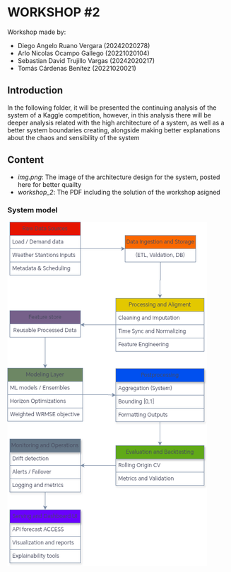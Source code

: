 # WORKSHOP #2

Workshop made by: 
- Diego Angelo Ruano Vergara (20242020278)
- Arlo Nicolas Ocampo Gallego (20221020104)
- Sebastian David Trujillo Vargas (20242020217)
- Tomás Cárdenas Benítez (20221020021)

## Introduction
In the following folder, it will be presented the continuing analysis of the system of a Kaggle competition, however, in this analysis there will be deeper analysis related with the high architecture of a system, as well as a better system boundaries creating, alongside making better explanations about the chaos and sensibility of the system

## Content
- _img.png_: The image of the architecture design for the system, posted here for better quailty
- _workshop_2_: The PDF including the solution of the workshop asigned
### System model

![System model](https://github.com/TomasCardenas00/system_analysis_n_design/blob/main/workshop_2/img.png)
